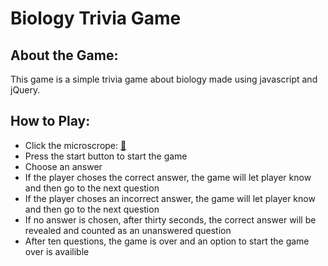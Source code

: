 # Biology Trivia Game

## About the Game:

This game is a simple trivia game about biology made using javascript and jQuery. 

## How to Play:

* Click the microscrope: [:microscope:](https://melissajwomack.github.io/TriviaGame/)
* Press the start button to start the game
* Choose an answer
* If the player choses the correct answer, the game will let player know and then go to the next question
* If the player choses an incorrect answer, the game will let player know and then go to the next question
* If no answer is chosen, after thirty seconds, the correct answer will be revealed and counted as an unanswered question
* After ten questions, the game is over and an option to start the game over is availible


